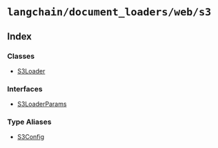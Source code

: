 `langchain/document_loaders/web/s3`
===================================

Index[](#index "Direct link to Index")
---------------------------------------

### Classes[](#classes "Direct link to Classes")

*   [S3Loader](/docs/api/document_loaders_web_s3/classes/S3Loader)

### Interfaces[](#interfaces "Direct link to Interfaces")

*   [S3LoaderParams](/docs/api/document_loaders_web_s3/interfaces/S3LoaderParams)

### Type Aliases[](#type-aliases "Direct link to Type Aliases")

*   [S3Config](/docs/api/document_loaders_web_s3/types/S3Config)
